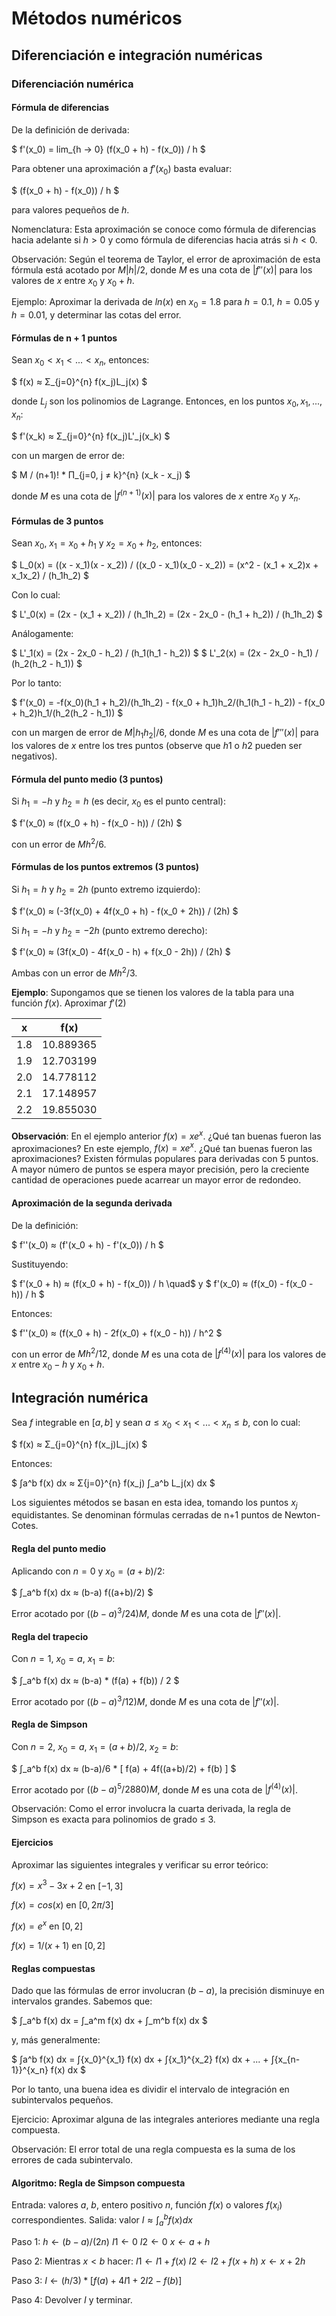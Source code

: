 # Métodos numéricos
## Diferenciación e integración numéricas

### Diferenciación numérica

#### Fórmula de diferencias

De la definición de derivada:

$ f'(x_0) = lim_{h -> 0} (f(x_0 + h) - f(x_0)) / h $

Para obtener una aproximación a $f'(x_0)$ basta evaluar:

$ (f(x_0 + h) - f(x_0)) / h $

para valores pequeños de $h$.

Nomenclatura:
Esta aproximación se conoce como fórmula de diferencias hacia adelante si $h > 0$ y como fórmula de diferencias hacia atrás si $h < 0$.

Observación:
Según el teorema de Taylor, el error de aproximación de esta fórmula está acotado por $M|h|/2$, donde $M$ es una cota de $|f''(x)|$ para los valores de $x$ entre $x_0$ y $x_0 + h$.

Ejemplo:
Aproximar la derivada de $ln(x)$ en $x_0 = 1.8$ para $h = 0.1$, $h = 0.05$ y $h = 0.01$, y determinar las cotas del error.

#### Fórmulas de n + 1 puntos

Sean $x_0 < x_1 < ... < x_n$, entonces:

$ f(x) ≈ Σ_{j=0}^{n} f(x_j)L_j(x) $

donde $L_j$ son los polinomios de Lagrange. Entonces, en los puntos $x_0, x_1, ..., x_n$:

$ f'(x_k) ≈ Σ_{j=0}^{n} f(x_j)L'_j(x_k) $

con un margen de error de:

$ M / (n+1)! * Π_{j=0, j ≠ k}^{n} (x_k - x_j) $

donde $M$ es una cota de $|f^{(n+1)}(x)|$ para los valores de $x$ entre $x_0$ y $x_n$.

#### Fórmulas de 3 puntos

Sean $x_0$, $x_1 = x_0 + h_1$ y $x_2 = x_0 + h_2$, entonces:

$ L_0(x) = ((x - x_1)(x - x_2)) / ((x_0 - x_1)(x_0 - x_2)) = (x^2 - (x_1 + x_2)x + x_1x_2) / (h_1h_2) $

Con lo cual:

$ L'_0(x) = (2x - (x_1 + x_2)) / (h_1h_2) = (2x - 2x_0 - (h_1 + h_2)) / (h_1h_2) $

Análogamente:

$ L'_1(x) = (2x - 2x_0 - h_2) / (h_1(h_1 - h_2)) $
$ L'_2(x) = (2x - 2x_0 - h_1) / (h_2(h_2 - h_1)) $

Por lo tanto:

$ f'(x_0) = -f(x_0)(h_1 + h_2)/(h_1h_2) - f(x_0 + h_1)h_2/(h_1(h_1 - h_2)) - f(x_0 + h_2)h_1/(h_2(h_2 - h_1)) $

con un margen de error de $M|h_1h_2| / 6$, donde $M$ es una cota de $|f'''(x)|$ para los valores de $x$ entre los tres puntos (observe que $h1$ o $h2$ pueden ser negativos).

#### Fórmula del punto medio (3 puntos)

Si $h_1 = -h$ y $h_2 = h$ (es decir, $x_0$ es el punto central):

$ f'(x_0) ≈ (f(x_0 + h) - f(x_0 - h)) / (2h) $

con un error de $Mh^2 / 6$.

#### Fórmulas de los puntos extremos (3 puntos)

Si $h_1 = h$ y $h_2 = 2h$ (punto extremo izquierdo):

$ f'(x_0) ≈ (-3f(x_0) + 4f(x_0 + h) - f(x_0 + 2h)) / (2h) $

Si $h_1 = -h$ y $h_2 = -2h$ (punto extremo derecho):

$ f'(x_0) ≈ (3f(x_0) - 4f(x_0 - h) + f(x_0 - 2h)) / (2h) $

Ambas con un error de $Mh^2 / 3$.

**Ejemplo**: Supongamos que se tienen los valores de la tabla para una función $f(x)$. Aproximar $f′(2)$

| x   | f(x)      |
| --- | --------- |
| 1.8 | 10.889365 |
| 1.9 | 12.703199 |
| 2.0 | 14.778112 |
| 2.1 | 17.148957 |
| 2.2 | 19.855030 |

**Observación**: En el ejemplo anterior $f(x) = xe^x$. ¿Qué tan buenas fueron las aproximaciones?
En este ejemplo, $f(x) = x e^x$. ¿Qué tan buenas fueron las aproximaciones?
Existen fórmulas populares para derivadas con 5 puntos. A mayor número de puntos se espera mayor precisión, pero la creciente cantidad de operaciones puede acarrear un mayor error de redondeo.

#### Aproximación de la segunda derivada

De la definición:

$ f''(x_0) ≈ (f'(x_0 + h) - f'(x_0)) / h $

Sustituyendo:

$ f'(x_0 + h) ≈ (f(x_0 + h) - f(x_0)) / h \quad$ y $ f'(x_0) ≈ (f(x_0) - f(x_0 - h)) / h $

Entonces:

$ f''(x_0) ≈ (f(x_0 + h) - 2f(x_0) + f(x_0 - h)) / h^2 $

con un error de $Mh^2 / 12$, donde $M$ es una cota de $|f^{(4)}(x)|$ para los valores de $x$ entre $x_0−h$ y $x_0+h$.

## Integración numérica

Sea $f$ integrable en $[a,b]$ y sean $a ≤ x_0 < x_1 < ... < x_n ≤ b$, con lo cual:

$ f(x) ≈ Σ_{j=0}^{n} f(x_j)L_j(x) $

Entonces:

$ ∫a^b f(x) dx ≈ Σ{j=0}^{n} f(x_j) ∫_a^b L_j(x) dx $

Los siguientes métodos se basan en esta idea, tomando los puntos $x_j$ equidistantes.
Se denominan fórmulas cerradas de n+1 puntos de Newton-Cotes.

#### Regla del punto medio

Aplicando con $n=0$ y $x_0 = (a+b)/2$:

$ ∫_a^b f(x) dx ≈ (b-a) f((a+b)/2) $

Error acotado por $((b-a)^3 / 24) M$, donde $M$ es una cota de $|f''(x)|$.

#### Regla del trapecio

Con $n=1$, $x_0=a$, $x_1=b$:

$ ∫_a^b f(x) dx ≈ (b-a) * (f(a) + f(b)) / 2 $

Error acotado por $((b-a)^3 / 12) M$, donde $M$ es una cota de $|f''(x)|$.

#### Regla de Simpson

Con $n=2$, $x_0=a$, $x_1=(a+b)/2$, $x_2=b$:

$ ∫_a^b f(x) dx ≈ (b-a)/6 * [ f(a) + 4f((a+b)/2) + f(b) ] $

Error acotado por $((b-a)^5 / 2880) M$, donde $M$ es una cota de $|f^{(4)}(x)|$.

Observación:
Como el error involucra la cuarta derivada, la regla de Simpson es exacta para polinomios de grado ≤ 3.

#### Ejercicios

Aproximar las siguientes integrales y verificar su error teórico:

$f(x) = x^3 - 3x + 2$ en $[-1, 3]$

$f(x) = cos(x)$ en $[0, 2π/3]$

$f(x) = e^x$ en $[0, 2]$

$f(x) = 1/(x+1)$ en $[0, 2]$

#### Reglas compuestas

Dado que las fórmulas de error involucran $(b - a)$, la precisión disminuye en intervalos grandes.
Sabemos que:

$ ∫_a^b f(x) dx = ∫_a^m f(x) dx + ∫_m^b f(x) dx $

y, más generalmente:

$ ∫a^b f(x) dx = ∫{x_0}^{x_1} f(x) dx + ∫{x_1}^{x_2} f(x) dx + ... + ∫{x_{n-1}}^{x_n} f(x) dx $

Por lo tanto, una buena idea es dividir el intervalo de integración en subintervalos pequeños.

Ejercicio:
Aproximar alguna de las integrales anteriores mediante una regla compuesta.

Observación:
El error total de una regla compuesta es la suma de los errores de cada subintervalo.

#### Algoritmo: Regla de Simpson compuesta

Entrada: valores $a$, $b$, entero positivo $n$, función $f(x)$ o valores $f(x_i)$ correspondientes.
Salida: valor $I ≈ ∫_a^b f(x) dx$

Paso 1: $h ← (b - a)/(2n)$
$I1 ← 0$
$I2 ← 0$
$x ← a + h$

Paso 2: Mientras $x < b$ hacer:
$I1 ← I1 + f(x)$
$I2 ← I2 + f(x + h)$
$x ← x + 2h$

Paso 3: $I ← (h/3) * [ f(a) + 4I1 + 2I2 - f(b) ]$

Paso 4: Devolver $I$ y terminar.